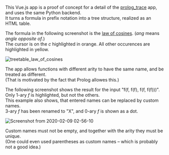 This Vue.js app is a proof of concept for a detail of the [prolog_trace](https://github.com/watchduck/prolog_trace) app,
and uses the same Python backend.<br>
It turns a formula in prefix notation into a tree structure, realized as an HTML table.

The formula in the following screenshot is the [law of cosines](https://en.wikipedia.org/wiki/Law_of_cosines).
(*ang* means *angle opposite of*.)<br>
The cursor is on the *c* highlighted in orange. All other occurences are highlighted in yellow.

![treetable_law_of_cosines](https://user-images.githubusercontent.com/8267930/74094615-79854f00-4ae4-11ea-86fe-6d96eee27c9c.png)

The app allows functions with different arity to have the same name, and be treated as different.<br>
(That is motivated by the fact that Prolog allowes this.)

The following screenshot shows the result for the input "f(f, f(f), f(f, f(f)))".<br>
Only 1-ary *f* is highlighted, but not the others.<br>
This example also shows, that entered names can be replaced by custom names.<br>
3-ary *f* has been renamed to "X", and 0-ary *f* is shown as a dot. 

![Screenshot from 2020-02-09 02-56-10](https://user-images.githubusercontent.com/8267930/74094835-f5cd6180-4ae7-11ea-9b44-a92fbeb91b3f.png)

Custom names must not be empty, and together with the arity they must be unique.<br>
(One could even used parentheses as custom names &ndash; which is probably not a good idea.)
